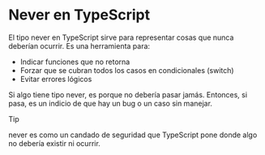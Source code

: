 # Never en TypeScript

El tipo never en TypeScript sirve para representar cosas que nunca deberían ocurrir. Es una herramienta para:

- Indicar funciones que no retorna
- Forzar que se cubran todos los casos en condicionales (switch)
- Evitar errores lógicos

Si algo tiene tipo never, es porque no debería pasar jamás. Entonces, si pasa, es un indicio de que hay un bug o un caso sin manejar.

> [!TIP]
> never es como un candado de seguridad que TypeScript pone donde algo no debería existir ni ocurrir.
